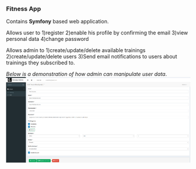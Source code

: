 ### Fitness App
Contains **Symfony** based web application. 

Allows user to 1)register 2)enable his profile by confirming the email 3)view personal data 4)change password

Allows admin to 1)create/update/delete available trainings 2)create/update/delete users 3)Send email notifications to users about trainings they subscribed to.

_Below is a demonstration of how admin can manipulate user data_.
![](public/img/admin.png)
